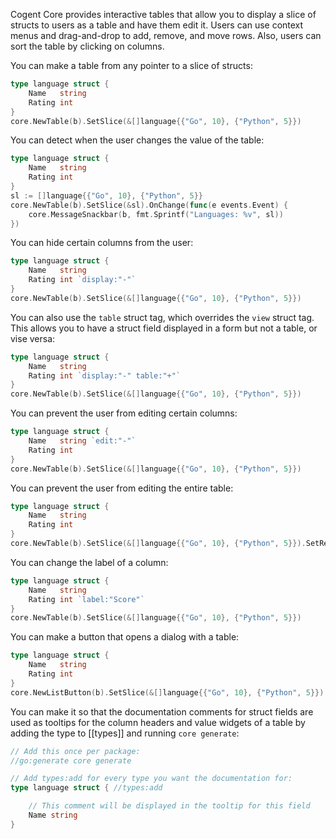 Cogent Core provides interactive tables that allow you to display a slice of structs to users as a table and have them edit it. Users can use context menus and drag-and-drop to add, remove, and move rows. Also, users can sort the table by clicking on columns.

You can make a table from any pointer to a slice of structs:

```Go
type language struct {
    Name   string
    Rating int
}
core.NewTable(b).SetSlice(&[]language{{"Go", 10}, {"Python", 5}})
```

You can detect when the user changes the value of the table:

```Go
type language struct {
    Name   string
    Rating int
}
sl := []language{{"Go", 10}, {"Python", 5}}
core.NewTable(b).SetSlice(&sl).OnChange(func(e events.Event) {
    core.MessageSnackbar(b, fmt.Sprintf("Languages: %v", sl))
})
```

You can hide certain columns from the user:

```Go
type language struct {
    Name   string
    Rating int `display:"-"`
}
core.NewTable(b).SetSlice(&[]language{{"Go", 10}, {"Python", 5}})
```

You can also use the `table` struct tag, which overrides the `view` struct tag. This allows you to have a struct field displayed in a form but not a table, or vise versa:

```Go
type language struct {
    Name   string
    Rating int `display:"-" table:"+"`
}
core.NewTable(b).SetSlice(&[]language{{"Go", 10}, {"Python", 5}})
```

You can prevent the user from editing certain columns:

```Go
type language struct {
    Name   string `edit:"-"`
    Rating int
}
core.NewTable(b).SetSlice(&[]language{{"Go", 10}, {"Python", 5}})
```

You can prevent the user from editing the entire table:

```Go
type language struct {
    Name   string
    Rating int
}
core.NewTable(b).SetSlice(&[]language{{"Go", 10}, {"Python", 5}}).SetReadOnly(true)
```

You can change the label of a column:

```Go
type language struct {
    Name   string
    Rating int `label:"Score"`
}
core.NewTable(b).SetSlice(&[]language{{"Go", 10}, {"Python", 5}})
```

You can make a button that opens a dialog with a table:

```Go
type language struct {
    Name   string
    Rating int
}
core.NewListButton(b).SetSlice(&[]language{{"Go", 10}, {"Python", 5}})
```

You can make it so that the documentation comments for struct fields are used as tooltips for the column headers and value widgets of a table by adding the type to [[types]] and running `core generate`:

```go
// Add this once per package:
//go:generate core generate

// Add types:add for every type you want the documentation for:
type language struct { //types:add

    // This comment will be displayed in the tooltip for this field
    Name string
}
```

